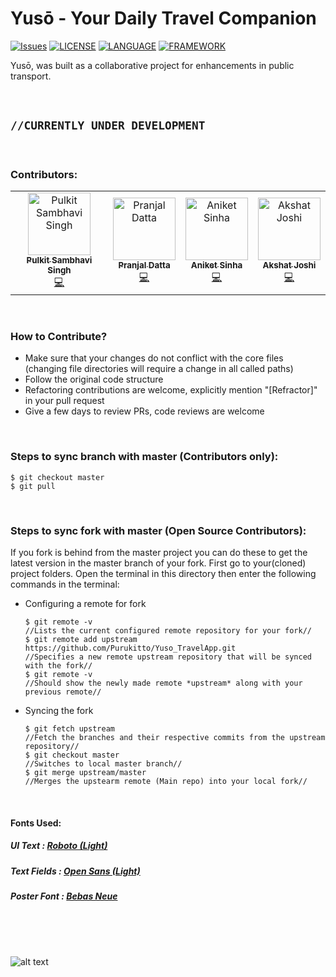 # Yusō - Your Daily Travel Companion

[![Issues](https://img.shields.io/github/issues/Purukitto/Yuso_TravelApp?style=flat-square)](https://github.com/Purukitto/Yuso_TravelApp/issues) [![LICENSE](https://img.shields.io/badge/license-Anti%20996-blue.svg)](https://github.com/Purukitto/Yuso_NECHackathon/blob/master/LICENSE)  [![LANGUAGE](https://img.shields.io/static/v1?label=Language&message=Dart&color=blue)](https://dart.dev/)   [![FRAMEWORK](https://img.shields.io/static/v1?label=Framework&message=Flutter&color=blue)](https://flutter.dev/)
<br>

Yusō, was built as a collaborative project for enhancements in public transport.

<br>

## `//CURRENTLY UNDER DEVELOPMENT`

<br>


### Contributors: 
   
   <table><tr><td align="center"><a href="https://github.com/Purukitto"><img src="https://avatars3.githubusercontent.com/u/49859368?s=460&v=4" width="100px;" alt="Pulkit Sambhavi Singh"/><br /><sub><b>Pulkit Sambhavi Singh</b></sub></a><br /><a href="https://github.com/Purukitto/Yuso_NECHackathon/commits?author=Purukitto" title="Code">💻</a></td><td align="center"><a href="https://github.com/pranjaldatta"><img src="https://avatars2.githubusercontent.com/u/42492630?s=460&v=4" width="100px;" alt="Pranjal Datta"/><br /><sub><b>Pranjal Datta</b></sub></a><br /><a href="https://github.com/Purukitto/Yuso_NECHackathon/commits?author=pranjaldatta" title="Code">💻</a></td><td align="center"><a href="https://github.com/aniketkishore100"><img src="https://avatars3.githubusercontent.com/u/41589624?s=460&v=4" width="100px;" alt="Aniket Sinha"/><br /><sub><b>Aniket Sinha</b></sub></a><br /><a href="https://github.com/Purukitto/Yuso_NECHackathon/commits?author=aniketkishore100" title="Code">💻</a></td><td align="center"><a href="https://github.com/AkshatJoshi2000"><img src="https://avatars3.githubusercontent.com/u/39386084?s=460&v=4" width="100px;" alt="Akshat Joshi"/><br /><sub><b>Akshat Joshi</b></sub></a><br /><a href="https://github.com/Purukitto/Yuso_NECHackathon/commits?author=AkshatJoshi2000" title="Code">💻</a></td></tr></table>   
   
<br>

### How to Contribute?
* Make sure that your changes do not conflict with the core files (changing file directories will require a change in all called paths)
* Follow the original code structure
* Refactoring contributions are welcome, explicitly mention "[Refractor]" in your pull request
* Give a few days to review PRs, code reviews are welcome 

<br>

### Steps to sync branch with master (Contributors only):
    $ git checkout master
    $ git pull
    
<br>

### Steps to sync fork with master (Open Source Contributors):
If you fork is behind from the master project you can do these to get the latest version in the master branch of your fork.
First go to your(cloned) project folders.
Open the terminal in this directory then enter the following commands in the terminal:
 - Configuring a remote for fork
       
       $ git remote -v 
       //Lists the current configured remote repository for your fork//
       $ git remote add upstream https://github.com/Purukitto/Yuso_TravelApp.git
       //Specifies a new remote upstream repository that will be synced with the fork//
       $ git remote -v
       //Should show the newly made remote *upstream* along with your previous remote//
       
 - Syncing the fork
       
       $ git fetch upstream
       //Fetch the branches and their respective commits from the upstream repository//
       $ git checkout master
       //Switches to local master branch//
       $ git merge upstream/master
       //Merges the upstearm remote (Main repo) into your local fork//
       
<br>

 #### Fonts Used:
   ##### UI Text : [Roboto (Light)](https://fonts.google.com/specimen/Roboto)
   ##### Text Fields : [Open Sans (Light)](https://fonts.google.com/specimen/Open+Sans)
   ##### Poster Font : [Bebas Neue](https://www.fonts.com/font/flat-it/bebas-neue)

<br>
<br>
<br>

![alt text](https://github.com/Purukitto/Yuso_NECHackathon/blob/master/git_assests/return%200.png "Team Return 0;")
